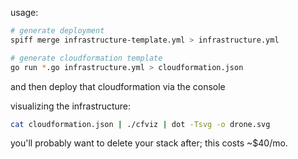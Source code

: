 usage:

```bash
# generate deployment
spiff merge infrastructure-template.yml > infrastructure.yml

# generate cloudformation template
go run *.go infrastructure.yml > cloudformation.json
```

and then deploy that cloudformation via the console

visualizing the infrastructure:

```bash
cat cloudformation.json | ./cfviz | dot -Tsvg -o drone.svg
```

you'll probably want to delete your stack after; this costs ~$40/mo.
